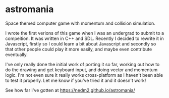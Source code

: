 # astromania

Space themed computer game with momentum and collision simulation.

I wrote the first verions of this game when I was an undergrad to submit to a
compeition. It was written in C++ and SDL. Recently I decided to rewrite it
in Javascript, firstly so I could learn a bit about Javascript and secondly 
so that other people could play it more easily, and maybe even contribute
eventually.

I've only really done the initial work of porting it so far, working out how
to do the drawing and get keyboard input, and doing vector and momentum logic. 
I'm not even sure it really works cross-platform as I haven't been able to 
test it properly. Let me know if you've tried it and it doesn't work!

See how far I've gotten at https://nedm2.github.io/astromania/
